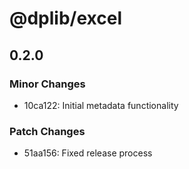 # @dplib/excel

## 0.2.0

### Minor Changes

- 10ca122: Initial metadata functionality

### Patch Changes

- 51aa156: Fixed release process
